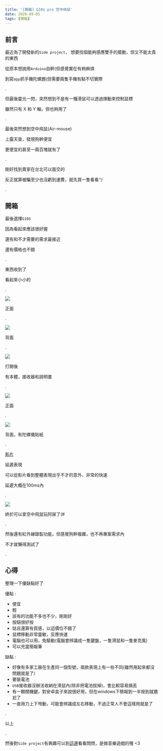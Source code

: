 ```yaml
---
title: '[開箱] G10s pro 空中飛鼠'
date: 2020-09-05
tags: [開箱]
---
```


## 前言

最近為了開發新的`Side project`， 想要找個能夠感應雙手的擺動，但又不能太貴的東西

從原本想說用`Arduino`自幹(但感覺實在有夠麻煩

到寫`app`抓手機陀螺題(但需要兩隻手機有點不切實際

.

但最後靈光一閃，突然想到不是有一種滑鼠可以透過揮動來控制鼠標

雖然只有 X 和 Y 軸，但也夠用了

.

最後突然想到空中飛鼠(Air-mouse)

上露天查，發現狗幹便宜

更便宜的甚至一兩百塊就有了

.

剛好找到賣家在台北可以面交的

反正就算被騙至少也沒虧到運費，就先買一隻看看ㄅ 

.

## 開箱

最後選擇`G10S`

因為看起來應該很好握

還有和不才需要的需求最接近

還有價格也不錯

.

東西收到了

看起來小小的

.

![](res/box-center.jpg)

正面

.

![](res/box-back.jpg)

背面

.

![](res/content.jpg)

打開後

有本體，接收器和說明書

.

![](res/air-mouse-center.jpg)

正面

.

![](res/air-mouse-back.jpg)

背面，有陀螺儀貼紙

.

[影片](https://photos.app.goo.gl/2J5Hape3vrfpuqUm9)

延遲表現

可以從影片看到整體表現出乎不才的意外，非常的快速

延遲大概在100ms內

.

![](res/air-mouse-with-osu.jpg)

終於可以拿空中飛鼠玩阿屎了(#

.

然後還有紅外線錄製功能，但感覺狗幹複雜，也不再專案需求內

不才就懶得測試了

.

## 心得

整理一下優缺點好了

優點 : 

- 便宜
- 輕
- 該有的功能不多也不少，剛剛好
- 按鈕很好按
- 姑且還算有質感，以這價位不錯了
- 鼠標移動非常靈敏，反應快速
- 電腦也可以用，免驅動(電腦會辨識成一隻鍵盤，一隻滑鼠和一隻麥克風)
- 可以充當簡報筆

缺點 :

- 好像有多家工廠在生產同一個型號，兩款表現上有一些不同(雖然用起來都沒問題就是了)
- 要裝電池
- `USB`接收器沒辦法收納在滑鼠內(除非把電池拔掉)，會比較容易搞丟
- 有一顆關機鍵，對安卓盒子來說很好用，但在windows下簡報到一半按到就尷尬了
- 一直用力上下甩動，可能會辨識成左右移動，不過正常人不會這樣用就是了

.

以上

.

然後對`Side project`有興趣可以到[這邊](https://discord.com/invite/ga2xZXk)看看問問，是做音樂遊戲的喔 <3